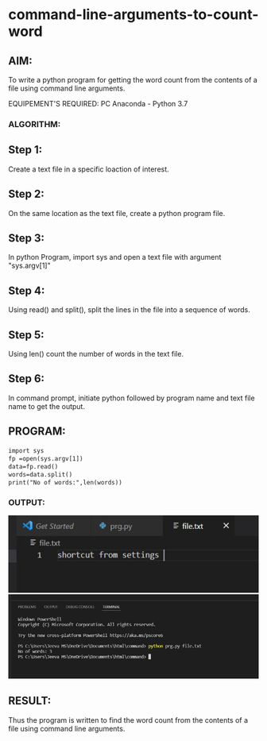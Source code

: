 # command-line-arguments-to-count-word
## AIM:
To write a python program for getting the word count from the contents of a file using command line arguments.

EQUIPEMENT'S REQUIRED:
PC Anaconda - Python 3.7

### ALGORITHM:

## Step 1:
Create a text file in a specific loaction of interest.

## Step 2:
On the same location as the text file, create a python program file.

## Step 3:
In python Program, import sys and open a text file with argument "sys.argv[1]"

## Step 4:
Using read() and split(), split the lines in the file into a sequence of words.

## Step 5:
Using len() count the number of words in the text file.

## Step 6:
In command prompt, initiate python followed by program name and text file name to get the output.

## PROGRAM:
```
import sys
fp =open(sys.argv[1]) 
data=fp.read()
words=data.split()
print("No of words:",len(words)) 
```

### OUTPUT:

![](./output.jpg)
![output](./out1.jpg)

## RESULT:
Thus the program is written to find the word count from the contents of a file using command line arguments.
